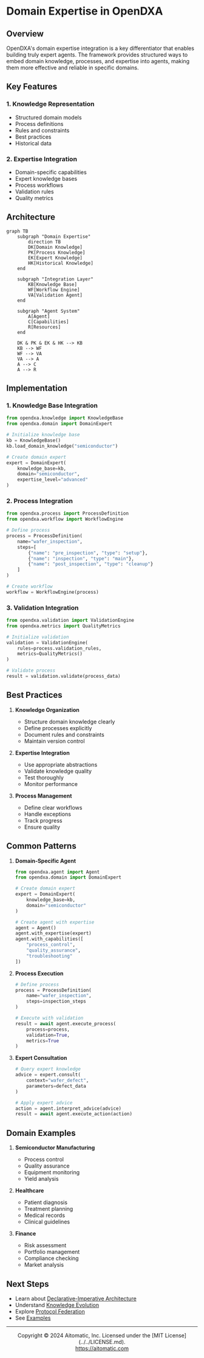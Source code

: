 # Domain Expertise in OpenDXA

## Overview

OpenDXA's domain expertise integration is a key differentiator that enables building truly expert agents. The framework provides structured ways to embed domain knowledge, processes, and expertise into agents, making them more effective and reliable in specific domains.

## Key Features

### 1. Knowledge Representation
- Structured domain models
- Process definitions
- Rules and constraints
- Best practices
- Historical data

### 2. Expertise Integration
- Domain-specific capabilities
- Expert knowledge bases
- Process workflows
- Validation rules
- Quality metrics

## Architecture

```mermaid
graph TB
    subgraph "Domain Expertise"
        direction TB
        DK[Domain Knowledge]
        PK[Process Knowledge]
        EK[Expert Knowledge]
        HK[Historical Knowledge]
    end

    subgraph "Integration Layer"
        KB[Knowledge Base]
        WF[Workflow Engine]
        VA[Validation Agent]
    end

    subgraph "Agent System"
        A[Agent]
        C[Capabilities]
        R[Resources]
    end

    DK & PK & EK & HK --> KB
    KB --> WF
    WF --> VA
    VA --> A
    A --> C
    A --> R
```

## Implementation

### 1. Knowledge Base Integration
```python
from opendxa.knowledge import KnowledgeBase
from opendxa.domain import DomainExpert

# Initialize knowledge base
kb = KnowledgeBase()
kb.load_domain_knowledge("semiconductor")

# Create domain expert
expert = DomainExpert(
    knowledge_base=kb,
    domain="semiconductor",
    expertise_level="advanced"
)
```

### 2. Process Integration
```python
from opendxa.process import ProcessDefinition
from opendxa.workflow import WorkflowEngine

# Define process
process = ProcessDefinition(
    name="wafer_inspection",
    steps=[
        {"name": "pre_inspection", "type": "setup"},
        {"name": "inspection", "type": "main"},
        {"name": "post_inspection", "type": "cleanup"}
    ]
)

# Create workflow
workflow = WorkflowEngine(process)
```

### 3. Validation Integration
```python
from opendxa.validation import ValidationEngine
from opendxa.metrics import QualityMetrics

# Initialize validation
validation = ValidationEngine(
    rules=process.validation_rules,
    metrics=QualityMetrics()
)

# Validate process
result = validation.validate(process_data)
```

## Best Practices

1. **Knowledge Organization**
   - Structure domain knowledge clearly
   - Define processes explicitly
   - Document rules and constraints
   - Maintain version control

2. **Expertise Integration**
   - Use appropriate abstractions
   - Validate knowledge quality
   - Test thoroughly
   - Monitor performance

3. **Process Management**
   - Define clear workflows
   - Handle exceptions
   - Track progress
   - Ensure quality

## Common Patterns

1. **Domain-Specific Agent**
   ```python
   from opendxa.agent import Agent
   from opendxa.domain import DomainExpert
   
   # Create domain expert
   expert = DomainExpert(
       knowledge_base=kb,
       domain="semiconductor"
   )
   
   # Create agent with expertise
   agent = Agent()
   agent.with_expertise(expert)
   agent.with_capabilities([
       "process_control",
       "quality_assurance",
       "troubleshooting"
   ])
   ```

2. **Process Execution**
   ```python
   # Define process
   process = ProcessDefinition(
       name="wafer_inspection",
       steps=inspection_steps
   )
   
   # Execute with validation
   result = await agent.execute_process(
       process=process,
       validation=True,
       metrics=True
   )
   ```

3. **Expert Consultation**
   ```python
   # Query expert knowledge
   advice = expert.consult(
       context="wafer_defect",
       parameters=defect_data
   )
   
   # Apply expert advice
   action = agent.interpret_advice(advice)
   result = await agent.execute_action(action)
   ```

## Domain Examples

1. **Semiconductor Manufacturing**
   - Process control
   - Quality assurance
   - Equipment monitoring
   - Yield analysis

2. **Healthcare**
   - Patient diagnosis
   - Treatment planning
   - Medical records
   - Clinical guidelines

3. **Finance**
   - Risk assessment
   - Portfolio management
   - Compliance checking
   - Market analysis

## Next Steps

- Learn about [Declarative-Imperative Architecture](../key-differentiators/declarative-imperative.md)
- Understand [Knowledge Evolution](../key-differentiators/knowledge-evolution.md)
- Explore [Protocol Federation](../key-differentiators/protocol-federation.md)
- See [Examples](../../examples/domain-expert.md)

---
<p align="center">
Copyright © 2024 Aitomatic, Inc. Licensed under the [MIT License](../../LICENSE.md).
<br/>
<a href="https://aitomatic.com">https://aitomatic.com</a>
</p> 